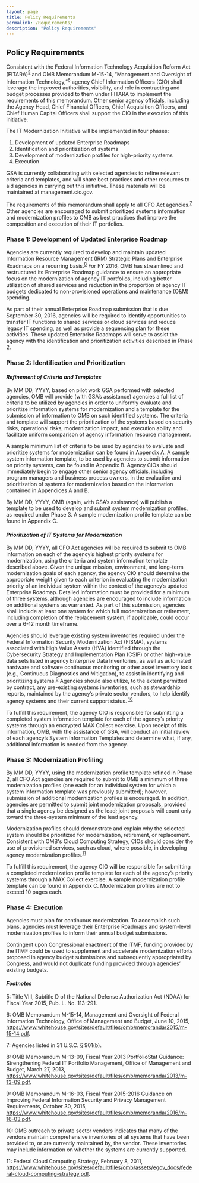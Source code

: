 ```yaml
---
layout: page
title: Policy Requirements
permalink: /Requirements/
description: "Policy Requirements"
---
```


## Policy Requirements

Consistent with the Federal Information Technology Acquisition Reform Act (FITARA)<sup>[5](#myfootnote5)</sup> and OMB Memorandum M-15-14, “Management and Oversight of Information Technology,”<sup>[6](#myfootnote6)</sup> 
 agency Chief Information Officers (CIO) shall leverage the improved authorities, visibility, and role in contracting and budget processes provided to them under FITARA to implement the requirements of this memorandum.  Other senior agency officials, including the Agency Head, Chief Financial Officers, Chief Acquisition Officers, and Chief Human Capital Officers shall support the CIO in the execution of this initiative.  

The IT Modernization Initiative will be implemented in four phases:

1.	Development of updated Enterprise Roadmaps
2.	Identification and prioritization of systems
3.	Development of modernization profiles for high-priority systems
4.	Execution

GSA is currently collaborating with selected agencies to refine relevant criteria and templates, and will share best practices and other resources to aid agencies in carrying out this initiative. These materials will be maintained at management.cio.gov.

The requirements of this memorandum shall apply to all CFO Act agencies.<sup>[7](#myfootnote7)</sup>  Other agencies are encouraged to submit prioritized systems information and modernization profiles to OMB as best practices that improve the composition and execution of their IT portfolios.

### Phase 1: Development of Updated Enterprise Roadmap
	
Agencies are currently required to develop and maintain updated Information Resource Management (IRM) Strategic Plans and Enterprise Roadmaps on a recurring basis.<sup>[8](#myfootnote8)</sup> 
 For FY 2016, OMB has streamlined and restructured its Enterprise Roadmap guidance to ensure an appropriate focus on the modernization of agency IT portfolios, including better utilization of shared services and reduction in the proportion of agency IT budgets dedicated to non-provisioned operations and maintenance (O&M) spending.

As part of their annual Enterprise Roadmap submission that is due September 30, 2016, agencies will be required to identify opportunities to transfer IT functions to shared services or cloud services and reduce legacy IT spending, as well as provide a sequencing plan for these activities. These updated Enterprise Roadmaps will serve to assist the agency with the identification and prioritization activities described in Phase 2.


### Phase 2: Identification and Prioritization

#### *Refinement of Criteria and Templates*

By MM DD, YYYY, based on pilot work GSA performed with selected agencies, OMB will provide (with GSA’s assistance) agencies a full list of criteria to be utilized by agencies in order to uniformly evaluate and prioritize information systems for modernization and a template for the submission of information to OMB on such identified systems. The criteria and template will support the prioritization of the systems based on security risks, operational risks, modernization impact, and execution ability and facilitate uniform comparison of agency information resource management. 

A sample minimum list of criteria to be used by agencies to evaluate and prioritize systems for modernization can be found in Appendix A. A sample system information template, to be used by agencies to submit information on priority systems, can be found in Appendix B. Agency CIOs should immediately begin to engage other senior agency officials, including program managers and business process owners, in the evaluation and prioritization of systems for modernization based on the information contained in Appendices A and B. 

By MM DD, YYYY, OMB (again, with GSA’s assistance) will publish a template to be used to develop and submit system modernization profiles, as required under Phase 3. A sample modernization profile template can be found in Appendix C.

#### *Prioritization of IT Systems for Modernization*

By MM DD, YYYY, all CFO Act agencies will be required to submit to OMB information on each of the agency’s highest priority systems for modernization, using the criteria and system information template described above. Given the unique mission, environment, and long-term modernization goals of each agency, the agency CIO should determine the appropriate weight given to each criterion in evaluating the modernization priority of an individual system within the context of the agency’s updated Enterprise Roadmap. Detailed information must be provided for a minimum of three systems, although agencies are encouraged to include information on additional systems as warranted. As part of this submission, agencies shall include at least one system for which full modernization or retirement, including completion of the replacement system, if applicable, could occur over a 6-12 month timeframe.

Agencies should leverage existing system inventories required under the Federal Information Security Modernization Act (FISMA), systems associated with High Value Assets (HVA) identified through the Cybersecurity Strategy and Implementation Plan (CSIP) or other high-value data sets listed in agency Enterprise Data Inventories, as well as automated hardware and software continuous monitoring or other asset inventory tools (e.g., Continuous Diagnostics and Mitigation), to assist in identifying and prioritizing systems.<sup>[9](#myfootnote9)</sup>  Agencies should also utilize, to the extent permitted by contract, any pre-existing systems inventories, such as stewardship reports, maintained by the agency’s private sector vendors, to help identify agency systems and their current support status. <sup>[10](#myfootnote10)</sup> 


To fulfill this requirement, the agency CIO is responsible for submitting a completed system information template for each of the agency’s priority systems through an encrypted MAX Collect exercise. Upon receipt of this information, OMB, with the assistance of GSA, will conduct an initial review of each agency’s System Information Templates and determine what, if any, additional information is needed from the agency.

### Phase 3: Modernization Profiling

By MM DD, YYYY, using the modernization profile template refined in Phase 2, all CFO Act agencies are required to submit to OMB a minimum of three modernization profiles (one each for an individual system for which a system information template was previously submitted); however, submission of additional modernization profiles is encouraged. In addition, agencies are permitted to submit joint modernization proposals, provided that a single agency be designed as the lead; joint proposals will count only toward the three-system minimum of the lead agency.

Modernization profiles should demonstrate and explain why the selected system should be prioritized for modernization, retirement, or replacement. Consistent with OMB's Cloud Computing Strategy, CIOs should consider the use of provisioned services, such as cloud, where possible, in developing agency modernization profiles.<sup>[11](#myfootnote11)</sup> 

To fulfill this requirement, the agency CIO will be responsible for submitting a completed modernization profile template for each of the agency’s priority systems through a MAX Collect exercise. A sample modernization profile template can be found in Appendix C. Modernization profiles are not to exceed 10 pages each.


### Phase 4: Execution

Agencies must plan for continuous modernization. To accomplish such plans, agencies must leverage their Enterprise Roadmaps and system-level modernization profiles to inform their annual budget submissions.

Contingent upon Congressional enactment of the ITMF, funding provided by the ITMF could be used to supplement and accelerate modernization efforts proposed in agency budget submissions and subsequently appropriated by Congress, and would not duplicate funding provided through agencies’ existing budgets.

#### *Footnotes*
<a name="myfootnote5">5</a>: Title VIII, Subtitle D of the National Defense Authorization Act (NDAA) for Fiscal Year 2015, Pub. L. No. 113-291.

<a name="myfootnote6">6</a>: OMB Memorandum M-15-14, Management and Oversight of Federal Information Technology, Office of Management and Budget, June 10, 2015, https://www.whitehouse.gov/sites/default/files/omb/memoranda/2015/m-15-14.pdf.
</ul>

<a name="myfootnote7">7</a>: Agencies listed in 31 U.S.C. § 901(b).

<a name="myfootnote8">8</a>: OMB Memorandum M-13-09, Fiscal Year 2013 PortfolioStat Guidance: Strengthening Federal IT Portfolio Management, Office of Management and Budget, March 27, 2013, https://www.whitehouse.gov/sites/default/files/omb/memoranda/2013/m-13-09.pdf. 

<a name="myfootnote9">9</a>:   OMB Memorandum M-16-03, Fiscal Year 2015-2016 Guidance on Improving Federal Information Security and Privacy Management Requirements, October 30, 2015, https://www.whitehouse.gov/sites/default/files/omb/memoranda/2016/m-16-03.pdf. 

<a name="myfootnote10">10</a>: OMB outreach to private sector vendors indicates that many of the vendors maintain comprehensive inventories of all systems that have been provided to, or are currently maintained by, the vendor. These inventories may include information on whether the systems are currently supported.

<a name="myfootnote11">11</a>: Federal Cloud Computing Strategy, February 8, 2011, https://www.whitehouse.gov/sites/default/files/omb/assets/egov_docs/federal-cloud-computing-strategy.pdf. 

